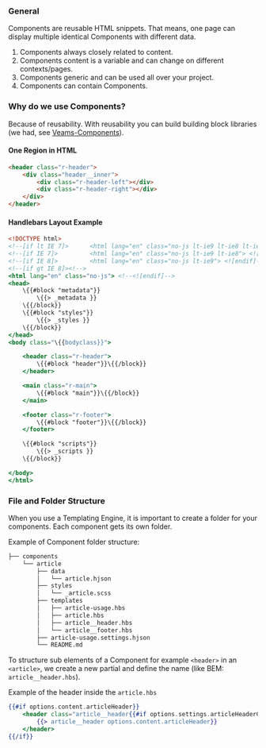 [//]: # ({{#wrapWith "grid-row"}})
[//]: #     ({{#wrapWith "grid-col" colClasses="is-col-mobile-l-6"}})

### General

Components are reusable HTML snippets. That means, one page can display multiple identical Components with different data. 

1. Components always closely related to content.
2. Components content is a variable and can change on different contexts/pages.
3. Components generic and can be used all over your project.
4. Components can contain Components.

### Why do we use Components?

Because of reusability. With reusability you can build building block libraries (we had, see [Veams-Components](/veams-components/index.html)).

[//]: #     ({{/wrapWith}})
[//]: #     ({{#wrapWith "grid-col" colClasses="is-col-mobile-l-6"}})

#### One Region in HTML

``` html
<header class="r-header">
    <div class="header__inner">
        <div class="r-header-left"></div>
        <div class="r-header-right"></div>
    </div>
</header>
```

#### Handlebars Layout Example

``` hbs
<!DOCTYPE html>
<!--[if lt IE 7]>      <html lang="en" class="no-js lt-ie9 lt-ie8 lt-ie7"> <![endif]-->
<!--[if IE 7]>         <html lang="en" class="no-js lt-ie9 lt-ie8"> <![endif]-->
<!--[if IE 8]>         <html lang="en" class="no-js lt-ie9"> <![endif]-->
<!--[if gt IE 8]><!-->
<html lang="en" class="no-js"> <!--<![endif]-->
<head>
    \{{#block "metadata"}}
        \{{> _metadata }}
    \{{/block}}
    \{{#block "styles"}}
        \{{> _styles }}
    \{{/block}}
</head>
<body class="\{{bodyclass}}">

    <header class="r-header">
        \{{#block "header"}}\{{/block}}
    </header>

    <main class="r-main">
        \{{#block "main"}}\{{/block}}
    </main>

    <footer class="r-footer">
        \{{#block "footer"}}\{{/block}}
    </footer>

    \{{#block "scripts"}}
        \{{> _scripts }}
    \{{/block}}

</body>
</html>
```

[//]: #     ({{/wrapWith}})
[//]: # ({{/wrapWith}})
[//]: # ({{#wrapWith "grid-row"}})
[//]: #     ({{#wrapWith "grid-col" colClasses="is-col-mobile-l-6"}})

### File and Folder Structure

When you use a Templating Engine, it is important to create a folder for your components. Each component gets its own folder.

[//]: #     ({{/wrapWith}})
[//]: #     ({{#wrapWith "grid-col" colClasses="is-col-mobile-l-6"}})

Example of Component folder structure:

``` bash
├── components
    └── article
        ├── data
        │   └── article.hjson
        ├── styles
        │   └── _article.scss
        ├── templates
        │   ├── article-usage.hbs
        │   ├── article.hbs
        │   ├── article__header.hbs
        │   └── article__footer.hbs
        ├── article-usage.settings.hjson
        └── README.md
```

[//]: #     ({{/wrapWith}})
[//]: #     ({{#wrapWith "grid-col" colClasses="is-col-mobile-l-6"}})

To structure sub elements of a Component for example `<header>` in an `<article>`, we create a new partial and define the name (like BEM: `article__header.hbs`).

[//]: #     ({{/wrapWith}})
[//]: #     ({{#wrapWith "grid-col" colClasses="is-col-mobile-l-6"}})

Example of the header inside the `article.hbs`

``` hbs
{{#if options.content.articleHeader}}
    <header class="article__header{{#if options.settings.articleHeaderClasses}} {{options.settings.articleHeaderClasses}}{{/if}}">
        {{> article__header options.content.articleHeader}}
    </header>
{{/if}}
```

[//]: #     ({{/wrapWith}})
[//]: # ({{/wrapWith}})




